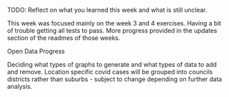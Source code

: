 TODO: Reflect on what you learned this week and what is still unclear.

This week was focused mainly on the week 3 and 4 exercises. 
Having a bit of trouble getting all tests to pass.
More progress provided in the updates section of the readmes of those weeks.

Open Data Progress

Deciding what types of graphs to generate and what types of data to add and remove.
Location specific covid cases will be grouped into councils districts rather than suburbs - subject to change depending on further data analysis.